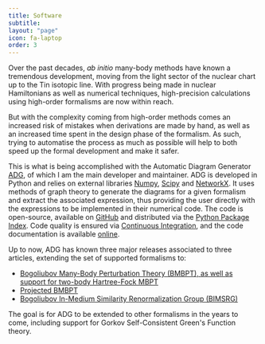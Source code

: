 ```yaml
---
title: Software
subtitle:
layout: "page"
icon: fa-laptop
order: 3
---
```


Over the past decades, *ab initio* many-body methods have known a tremendous
development, moving from the light sector of the nuclear chart up to the Tin
isotopic line. With progress being made in nuclear Hamiltonians as well as
numerical techniques, high-precision calculations using high-order formalisms
are now within reach.

But with the complexity coming from high-order methods comes an increased risk
of mistakes when derivations are made by hand, as well as an increased time
spent in the design phase of the formalism. As such, trying to automatise the
process as much as possible will help to both speed up the formal development
and make it safer.

This is what is being accomplished with the Automatic Diagram Generator
[ADG](https://github.com/adgproject/adg/), of which I am the main developer
and maintainer. ADG is developed in Python and relies on external libraries
[Numpy](https://numpy.org/), [Scipy](https://scipy.org/) and
[NetworkX](https://networkx.org/). It uses methods of graph theory to generate
the diagrams for a given formalism and extract the associated expression, thus
providing the user directly with the expressions to be implemented in
their numerical code. The code is open-source, available on
[GitHub](https://github.com/adgproject/adg/) and distributed via the
[Python Package Index](https://pypi.org/project/adg/). Code quality is ensured
via [Continuous Integration](https://travis-ci.com/github/adgproject/adg),
and the code documentation is available [online](https://adg.readthedocs.io/).

Up to now, ADG has known three major releases associated to three articles,
extending the set of supported formalisms to:
  - [Bogoliubov Many-Body Perturbation Theory (BMBPT), as well as support for two-body Hartree-Fock MBPT](https://doi.org/10.1016/j.cpc.2018.11.023)
  - [Projected BMBPT](https://doi.org/10.1016/j.cpc.2020.107677)
  - [Bogoliubov In-Medium Similarity Renormalization Group (BIMSRG)](https://arxiv.org/abs/2102.10889)

The goal is for ADG to be extended to other formalisms in the years to come,
including support for Gorkov Self-Consistent Green's Function theory.
